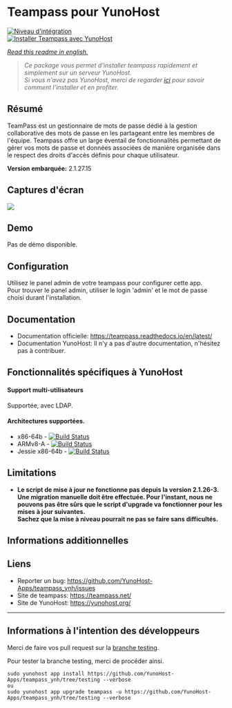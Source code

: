# Teampass pour YunoHost

[![Niveau d'intégration](https://dash.yunohost.org/integration/teampass.svg)](https://dash.yunohost.org/appci/app/teampass)  
[![Installer Teampass avec YunoHost](https://install-app.yunohost.org/install-with-yunohost.png)](https://install-app.yunohost.org/?app=teampass)

*[Read this readme in english.](./README.md)*

> *Ce package vous permet d'installer teampass rapidement et simplement sur un serveur YunoHost.  
Si vous n'avez pas YunoHost, merci de regarder [ici](https://yunohost.org/#/install_fr) pour savoir comment l'installer et en profiter.*

## Résumé

TeamPass est un gestionnaire de mots de passe dédié à la gestion collaborative des mots de passe en les partageant entre les membres de l'équipe.
Teampass offre un large éventail de fonctionnalités permettant de gérer vos mots de passe et données associées de manière organisée dans le respect des droits d'accès définis pour chaque utilisateur.

**Version embarquée:** 2.1.27.15

## Captures d'écran

![](https://teampass.net/images/portfolio/pf_tp_1.png)

## Demo

Pas de démo disponible.

## Configuration

Utilisez le panel admin de votre teampass pour configurer cette app.  
Pour trouver le panel admin, utiliser le login 'admin' et le mot de passe choisi durant l'installation.

## Documentation

 * Documentation officielle: https://teampass.readthedocs.io/en/latest/
 * Documentation YunoHost: Il n'y a pas d'autre documentation, n'hésitez pas à contribuer.

## Fonctionnalités spécifiques à YunoHost

#### Support multi-utilisateurs

Supportée, avec LDAP.

#### Architectures supportées.

* x86-64b - [![Build Status](https://ci-apps.yunohost.org/jenkins/job/teampass%20(Community)/badge/icon)](https://ci-apps.yunohost.org/jenkins/job/teampass%20(Community)/)
* ARMv8-A - [![Build Status](https://ci-apps-arm.yunohost.org/jenkins/job/teampass%20(Community)%20(%7EARM%7E)/badge/icon)](https://ci-apps-arm.yunohost.org/jenkins/job/teampass%20(Community)%20(%7EARM%7E)/)
* Jessie x86-64b - [![Build Status](https://ci-stretch.nohost.me/jenkins/job/teampass%20(Community)/badge/icon)](https://ci-stretch.nohost.me/jenkins/job/teampass%20(Community)/)

## Limitations

* **Le script de mise à jour ne fonctionne pas depuis la version 2.1.26-3. Une migration manuelle doit être effectuée. Pour l'instant, nous ne pouvons pas être sûrs que le script d'upgrade va fonctionner pour les mises à jour suivantes.  
Sachez que la mise à niveau pourrait ne pas se faire sans difficultés.**

## Informations additionnelles

## Liens

 * Reporter un bug: https://github.com/YunoHost-Apps/teampass_ynh/issues
 * Site de teampass: https://teampass.net/
 * Site de YunoHost: https://yunohost.org/

---

Informations à l'intention des développeurs
----------------

Merci de faire vos pull request sur la [branche testing](https://github.com/YunoHost-Apps/teampass_ynh/tree/testing).

Pour tester la branche testing, merci de procéder ainsi.
```
sudo yunohost app install https://github.com/YunoHost-Apps/teampass_ynh/tree/testing --verbose
ou
sudo yunohost app upgrade teampass -u https://github.com/YunoHost-Apps/teampass_ynh/tree/testing --verbose
```
